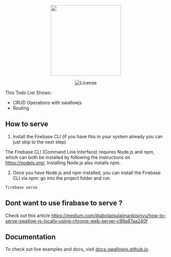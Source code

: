 
<p align="center">
<a href="https://docs-swallowjs.github.io/" target="_blank">
<img width="220"src="https://raw.githubusercontent.com/hurlatunde/swallow.js/master/app/swallow/utility/css/img/swallo_logo_footer.png">
</a>
</p>

<p align="center">
  <img src="https://img.shields.io/npm/l/vue.svg" alt="License">
</p>

This Todo List Shows:
- CRUD Operations with swallowjs
- Routing

## How to serve
1. Install the Firebase CLI (if you have this in your system already you can just skip to the next step)

The Firebase CLI (Command Line Interface) requires Node.js and npm, which can both be installed by following the instructions on https://nodejs.org/. Installing Node.js also installs npm.

2. Once you have Node.js and npm installed, you can install the Firebase CLI via npm:
    go into the project folder and run
  ```
  firebase serve
  ```

## Dont want to use firabase to serve ?
Check out this article https://medium.com/@abolajisulaimanbisiriyu/how-to-serve-swallow-js-locally-using-chrome-web-server-c99a87aa240f

## Documentation

To check out live examples and docs, visit [docs-swallowjs.github.io](https://docs-swallowjs.github.io/).

